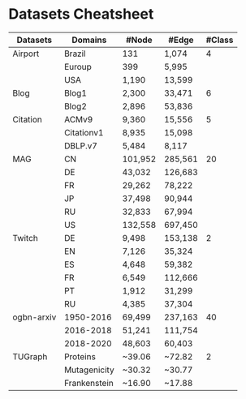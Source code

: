 # Datasets Cheatsheet

| Datasets | Domains | #Node | #Edge | #Class |
|----------|---------|-------|-------|---------|
| Airport | Brazil | 131 | 1,074 | 4 |
| | Euroup | 399 | 5,995 | |
| | USA | 1,190 | 13,599 | |
| Blog  | Blog1 | 2,300 | 33,471 | 6 |
| | Blog2 | 2,896 | 53,836 | |
| Citation  | ACMv9 | 9,360 | 15,556 | 5 |
| | Citationv1 | 8,935 | 15,098 | |
| | DBLP.v7 | 5,484 | 8,117 | |
| MAG  | CN | 101,952 | 285,561 | 20 |
| | DE | 43,032 | 126,683 | |
| | FR | 29,262 | 78,222 | |
| | JP | 37,498 | 90,944 | |
| | RU | 32,833 | 67,994 | |
| | US | 132,558 | 697,450 | |
| Twitch | DE | 9,498 | 153,138 | 2 |
| | EN | 7,126 | 35,324 | |
| | ES | 4,648 | 59,382 | |
| | FR | 6,549 | 112,666 | |
| | PT | 1,912 | 31,299 | |
| | RU | 4,385 | 37,304 | |
| ogbn-arxiv | 1950-2016 | 69,499 | 237,163 | 40 |
| | 2016-2018 | 51,241 | 111,754 | |
| | 2018-2020 | 48,603 | 60,403 | |
|TUGraph | Proteins | ~39.06 | ~72.82 | 2 |
| | Mutagenicity | ~30.32 | ~30.77 | |
| | Frankenstein | ~16.90 | ~17.88 | |